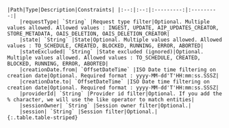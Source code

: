    |Path|Type|Description|Constraints| |:--:|:--:|:---------:|:---------:|
        |requestType| `String` |Request type filter|Optional. Multiple values allowed. Allowed values : INGEST, UPDATE, AIP_UPDATES_CREATOR, STORE_METADATA, OAIS_DELETION, OAIS_DELETION_CREATOR|
        |state| `String` |State|Optional. Multiple values allowed. Allowed values : TO_SCHEDULE, CREATED, BLOCKED, RUNNING, ERROR, ABORTED|
        |stateExcluded| `String` |State excluded (ignored)|Optional. Multiple values allowed. Allowed values : TO_SCHEDULE, CREATED, BLOCKED, RUNNING, ERROR, ABORTED|
        |creationDate.from| `OffsetDateTime` |ISO Date time filtering on creation date|Optional. Required format : yyyy-MM-dd'T'HH:mm:ss.SSSZ|
        |creationDate.to| `OffsetDateTime` |ISO Date time filtering on creation date|Optional. Required format : yyyy-MM-dd'T'HH:mm:ss.SSSZ|
        |providerId| `String` |Provider id filter|Optional. If you add the % character, we will use the like operator to match entities|
        |sessionOwner| `String` |Session owner filter|Optional.|
        |session| `String` |Session filter|Optional.|
    {:.table.table-striped}
